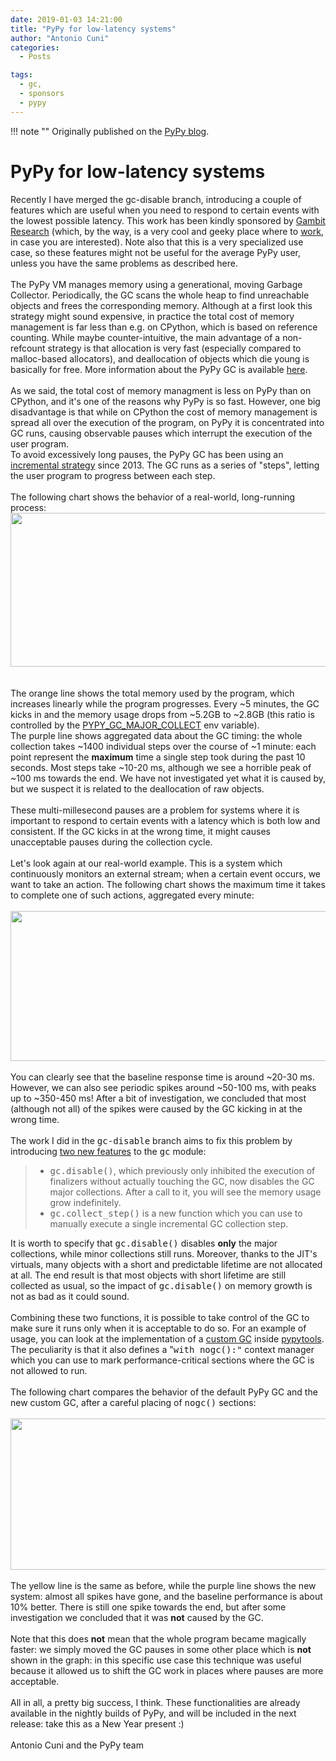 ```yaml
---
date: 2019-01-03 14:21:00
title: "PyPy for low-latency systems"
author: "Antonio Cuni"
categories:
  - Posts

tags:
  - gc,
  - sponsors
  - pypy
---
```


!!! note ""
    Originally published on the [PyPy blog](https://pypy.org/posts/2019/01/pypy-for-low-latency-systems-613165393301401965.html).


<html><body><h1 class="title">
PyPy for low-latency systems</h1>
Recently I have merged the gc-disable branch, introducing a couple of features
which are useful when you need to respond to certain events with the lowest
possible latency.  This work has been kindly sponsored by <a class="reference external" href="https://www.gambitresearch.com/">Gambit Research</a>
(which, by the way, is a very cool and geeky place where to <a class="reference external" href="https://www.gambitresearch.com/jobs.html">work</a>, in case you
are interested).  Note also that this is a very specialized use case, so these
features might not be useful for the average PyPy user, unless you have the
same problems as described here.
<br>
<!-- more -->

<br>
The PyPy VM manages memory using a generational, moving Garbage Collector.
Periodically, the GC scans the whole heap to find unreachable objects and
frees the corresponding memory.  Although at a first look this strategy might
sound expensive, in practice the total cost of memory management is far less
than e.g. on CPython, which is based on reference counting.  While maybe
counter-intuitive, the main advantage of a non-refcount strategy is
that allocation is very fast (especially compared to malloc-based allocators),
and deallocation of objects which die young is basically for free. More
information about the PyPy GC is available <a class="reference external" href="https://pypy.readthedocs.io/en/latest/gc_info.html#incminimark">here</a>.<br>
<br>
As we said, the total cost of memory managment is less on PyPy than on
CPython, and it's one of the reasons why PyPy is so fast.  However, one big
disadvantage is that while on CPython the cost of memory management is spread
all over the execution of the program, on PyPy it is concentrated into GC
runs, causing observable pauses which interrupt the execution of the user
program.<br>
To avoid excessively long pauses, the PyPy GC has been using an <a class="reference external" href="/posts/2013/10/incremental-garbage-collector-in-pypy-8956893523842234676.html">incremental
strategy</a> since 2013. The GC runs as a series of "steps", letting the user
program to progress between each step.<br>
<br>
The following chart shows the behavior of a real-world, long-running process:<br>
<div class="separator" style="clear: both; text-align: center;">
<a href="https://3.bp.blogspot.com/-44yKwUVK3BE/XC4X9XL4BII/AAAAAAAABbE/XdTCIoyA-eYxvxIgJhFHaKnzxjhoWStHQCEwYBhgL/s1600/gc-timing.png" style="margin-right: 1em;"><img border="0" height="246" src="https://3.bp.blogspot.com/-44yKwUVK3BE/XC4X9XL4BII/AAAAAAAABbE/XdTCIoyA-eYxvxIgJhFHaKnzxjhoWStHQCEwYBhgL/s640/gc-timing.png" width="640"></a></div>
<br>
<br>
The orange line shows the total memory used by the program, which
increases linearly while the program progresses. Every ~5 minutes, the GC
kicks in and the memory usage drops from ~5.2GB to ~2.8GB (this ratio is controlled
by the <a class="reference external" href="https://pypy.readthedocs.io/en/latest/gc_info.html#environment-variables">PYPY_GC_MAJOR_COLLECT</a> env variable).<br>
The purple line shows aggregated data about the GC timing: the whole
collection takes ~1400 individual steps over the course of ~1 minute: each
point represent the <strong>maximum</strong> time a single step took during the past 10
seconds. Most steps take ~10-20 ms, although we see a horrible peak of ~100 ms
towards the end. We have not investigated yet what it is caused by, but we
suspect it is related to the deallocation of raw objects.<br>
<br>
These multi-millesecond pauses are a problem for systems where it is important
to respond to certain events with a latency which is both low and consistent.
If the GC kicks in at the wrong time, it might causes unacceptable pauses during
the collection cycle.<br>
<br>
Let's look again at our real-world example. This is a system which
continuously monitors an external stream; when a certain event occurs, we want
to take an action. The following chart shows the maximum time it takes to
complete one of such actions, aggregated every minute:<br>
<br>
<div class="separator" style="clear: both; text-align: center;">
<a href="https://4.bp.blogspot.com/-FO9uFHSqZzU/XC4YC8LZUpI/AAAAAAAABa8/B8ZOrEgbVJUHoO65wxvCMVpvciO_d_0TwCLcBGAs/s1600/normal-max.png" style="margin-right: 1em;"><img border="0" height="240" src="https://4.bp.blogspot.com/-FO9uFHSqZzU/XC4YC8LZUpI/AAAAAAAABa8/B8ZOrEgbVJUHoO65wxvCMVpvciO_d_0TwCLcBGAs/s640/normal-max.png" width="640"></a></div>
<br>
You can clearly see that the baseline response time is around ~20-30
ms. However, we can also see periodic spikes around ~50-100 ms, with peaks up
to ~350-450 ms! After a bit of investigation, we concluded that most (although
not all) of the spikes were caused by the GC kicking in at the wrong time.<br>
<br>
The work I did in the <tt class="docutils literal"><span class="pre">gc-disable</span></tt> branch aims to fix this problem by
introducing <a class="reference external" href="https://pypy.readthedocs.io/en/latest/gc_info.html#semi-manual-gc-management">two new features</a> to the <tt class="docutils literal">gc</tt> module:<br>
<blockquote>
<ul class="simple">
<li><tt class="docutils literal">gc.disable()</tt>, which previously only inhibited the execution of
finalizers without actually touching the GC, now disables the GC major
collections. After a call to it, you will see the memory usage grow
indefinitely.</li>
<li><tt class="docutils literal">gc.collect_step()</tt> is a new function which you can use to manually
execute a single incremental GC collection step.</li>
</ul>
</blockquote>
It is worth to specify that <tt class="docutils literal">gc.disable()</tt> disables <strong>only</strong> the major
collections, while minor collections still runs.  Moreover, thanks to the
JIT's virtuals, many objects with a short and predictable lifetime are not
allocated at all. The end result is that most objects with short lifetime are
still collected as usual, so the impact of <tt class="docutils literal">gc.disable()</tt> on memory growth
is not as bad as it could sound.<br>
<br>
Combining these two functions, it is possible to take control of the GC to
make sure it runs only when it is acceptable to do so.  For an example of
usage, you can look at the implementation of a <a class="reference external" href="https://github.com/antocuni/pypytools/blob/master/pypytools/gc/custom.py">custom GC</a> inside <a class="reference external" href="https://pypi.org/project/pypytools/">pypytools</a>.
The peculiarity is that it also defines a "<tt class="docutils literal">with <span class="pre">nogc():"</span></tt> context manager
which you can use to mark performance-critical sections where the GC is not
allowed to run.<br>
<br>
The following chart compares the behavior of the default PyPy GC and the new
custom GC, after a careful placing of <tt class="docutils literal">nogc()</tt> sections:<br>
<br>
<div class="separator" style="clear: both; text-align: center;">
<a href="https://1.bp.blogspot.com/-bGqs0WrOEBk/XC4YJN0uZfI/AAAAAAAABbA/4EXOASvy830IKBoTFtrnmY22Vyd_api-ACLcBGAs/s1600/nogc-max.png" style="margin-right: 1em;"><img border="0" height="242" src="https://1.bp.blogspot.com/-bGqs0WrOEBk/XC4YJN0uZfI/AAAAAAAABbA/4EXOASvy830IKBoTFtrnmY22Vyd_api-ACLcBGAs/s640/nogc-max.png" width="640"></a></div>
<br>
The yellow line is the same as before, while the purple line shows the new
system: almost all spikes have gone, and the baseline performance is about 10%
better. There is still one spike towards the end, but after some investigation
we concluded that it was <strong>not</strong> caused by the GC.<br>
<br>
Note that this does <strong>not</strong> mean that the whole program became magically
faster: we simply moved the GC pauses in some other place which is <strong>not</strong>
shown in the graph: in this specific use case this technique was useful
because it allowed us to shift the GC work in places where pauses are more
acceptable.<br>
<br>
All in all, a pretty big success, I think.  These functionalities are already
available in the nightly builds of PyPy, and will be included in the next
release: take this as a New Year present :)<br>
<br>
Antonio Cuni and the PyPy team</body></html>
